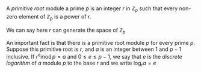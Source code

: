 A *primitive root* module a prime $p$ is an integer $r$ in $\mathbb{Z}_p$ such that every non-zero element of $\mathbb{Z}_p$ is a power of $r$.

We can say here $r$ can generate the space of $\mathbb{Z}_p$

An important fact is that there is a primitive root module $p$ for every prime $p$. Suppose this primitive root is $r$, and $a$ is an integer between $1$ and $p-1$ inclusive. If $r^e \operatorname{mod} p = a$ and $0 \leq e \leq p-1$, we say that $e$ is the *discrete logarithm* of $a$ module $p$ to the base $r$ and we write $\log_ra =e$
